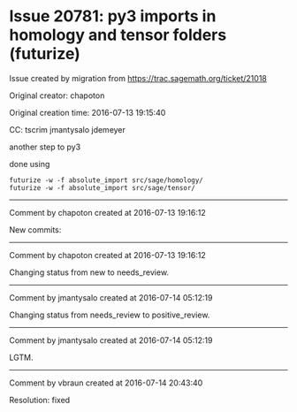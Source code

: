# Issue 20781: py3 imports in homology and tensor folders (futurize)

Issue created by migration from https://trac.sagemath.org/ticket/21018

Original creator: chapoton

Original creation time: 2016-07-13 19:15:40

CC:  tscrim jmantysalo jdemeyer

another step to py3

done using

```
futurize -w -f absolute_import src/sage/homology/
futurize -w -f absolute_import src/sage/tensor/
```



---

Comment by chapoton created at 2016-07-13 19:16:12

New commits:


---

Comment by chapoton created at 2016-07-13 19:16:12

Changing status from new to needs_review.


---

Comment by jmantysalo created at 2016-07-14 05:12:19

Changing status from needs_review to positive_review.


---

Comment by jmantysalo created at 2016-07-14 05:12:19

LGTM.


---

Comment by vbraun created at 2016-07-14 20:43:40

Resolution: fixed
